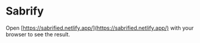 # Sabrify
Open [https://sabrified.netlify.app/](https://sabrified.netlify.app/) with your browser to see the result.
